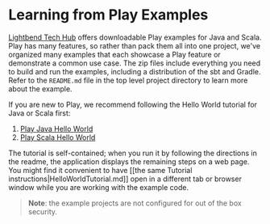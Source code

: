 <!--- Copyright (C) 2009-2019 Lightbend Inc. <https://www.lightbend.com> -->
# Learning from Play Examples

[Lightbend Tech Hub](https://developer.lightbend.com/start/?group=play) offers downloadable Play examples for Java and Scala. Play has many features, so rather than pack them all into one project, we've organized many examples that each showcase a Play feature or demonstrate a common use case. The zip files include everything you need to build and run the examples, including a distribution of the sbt and Gradle. Refer to the `README.md` file in the top level project directory to learn more about the example.

If you are new to Play, we recommend following the Hello World tutorial for Java or Scala first:

1. [Play Java Hello World](https://developer.lightbend.com/start/?group=play&project=play-java-hello-world-tutorial)
2. [Play Scala Hello World](https://developer.lightbend.com/start/?group=play&project=play-scala-starter-example)

The tutorial is self-contained; when you run it by following the directions in the readme, the application displays the remaining steps on a web page. You might find it convenient to have [[the same Tutorial instructions|HelloWorldTutorial.md]] open in a different tab or browser window while you are working with the example code. 

> **Note**: the example projects are not configured for out of the box security.
